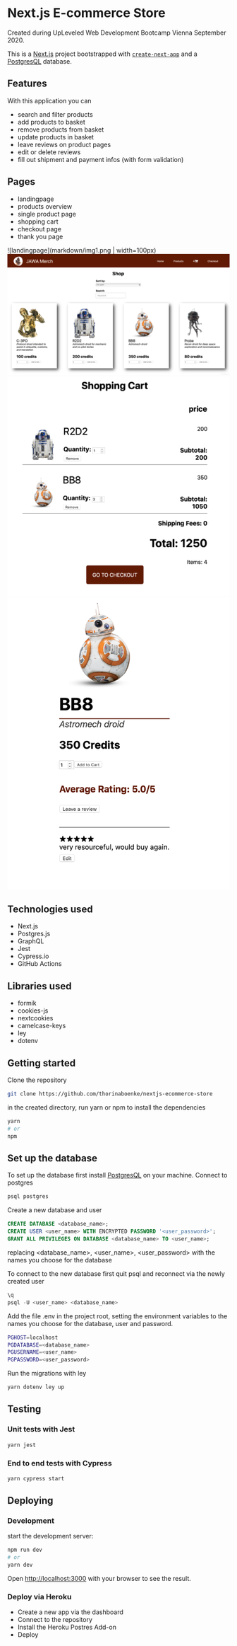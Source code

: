 # Next.js E-commerce Store
Created during UpLeveled Web Development Bootcamp Vienna September 2020.

This is a [Next.js](https://nextjs.org/) project bootstrapped with [`create-next-app`](https://github.com/vercel/next.js/tree/canary/packages/create-next-app) and a [PostgresQL](https://www.postgresql.org) database.

## Features

With this application you can
- search and filter products
- add products to basket
- remove products from basket
- update products in basket
- leave reviews on product pages
- edit or delete reviews
- fill out shipment and payment infos (with form validation)

## Pages

- landingpage
- products overview
- single product page
- shopping cart
- checkout page
- thank you page

![landingpage](markdown/img1.png | width=100px) ![Shop](markdown/img2.png 'Shop') ![Product](markdown/img3.png 'Pruduct') ![Cart](markdown/img4.png 'Cart')

## Technologies used

- Next.js
- Postgres.js
- GraphQL
- Jest
- Cypress.io
- GitHub Actions

## Libraries used

- formik
- cookies-js
- nextcookies
- camelcase-keys
- ley
- dotenv

## Getting started

Clone the repository
```bash
git clone https://github.com/thorinaboenke/nextjs-ecommerce-store
```
in the created directory, run yarn or npm to install the dependencies
```bash
yarn
# or
npm
```

## Set up the database

To set up the database first install [PostgresQL](https://www.postgresql.org) on your machine.
Connect to postgres
```sh
psql postgres
```

Create a new database and user
```sql
CREATE DATABASE <database_name>;
CREATE USER <user_name> WITH ENCRYPTED PASSWORD '<user_password>';
GRANT ALL PRIVILEGES ON DATABASE <database_name> TO <user_name>;
```
replacing <database_name>, <user_name>, <user_password> with the names you choose for the database

To connect to the new database first quit psql and reconnect via the newly created user
```sql
\q
psql -U <user_name> <database_name>
```

Add the file .env in the project root, setting the environment variables to the names you choose for the database, user and password.
```sh
PGHOST=localhost
PGDATABASE=<database_name>
PGUSERNAME=<user_name>
PGPASSWORD=<user_password>
```

Run the migrations with ley

```sh
yarn dotenv ley up
```

## Testing

### Unit tests with Jest

```bash
yarn jest
```

### End to end tests with Cypress

```bash
yarn cypress start
```

## Deploying

### Development

start the development server:
```bash
npm run dev
# or
yarn dev
```
Open [http://localhost:3000](http://localhost:3000) with your browser to see the result.

### Deploy via Heroku

- Create a new app via the dashboard
- Connect to the repository
- Install the Heroku Postres Add-on
- Deploy









